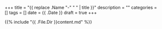 +++
title = "{{ replace .Name "-" " " | title }}"
description = ""
categories = []
tags = []
date = {{ .Date }}
draft = true
+++

{{% include "{{ .File.Dir }}content.md" %}}